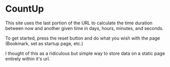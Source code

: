 # CountUp

This site uses the last portion of the URL to calculate the time duration between now and another given time in days, hours, minutes, and seconds.

To get started, press the reset button and do what you wish with the page (Bookmark, set as startup page, etc.)

I thought of this as a ridiculous but simple way to store data on a static page entirely within it's url.
